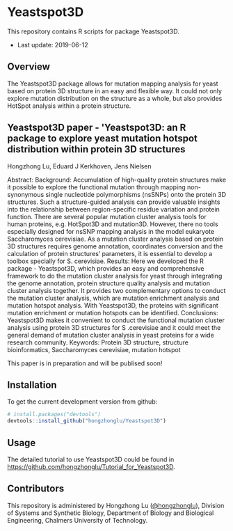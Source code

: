 # Yeastspot3D
This repository contains R scripts for package Yeastspot3D.
* Last update: 2019-06-12

## Overview
The Yeastspot3D package allows for mutation mapping analysis for yeast based on protein 3D structure in an easy and flexible way. It could not only explore mutation distribution on the structure as a whole, but also provides HotSpot analysis within a protein structure.

## Yeastspot3D paper - 'Yeastspot3D: an R package to explore yeast mutation hotspot distribution within protein 3D structures
Hongzhong Lu, Eduard J Kerkhoven, Jens Nielsen

Abstract:
Background: Accumulation of high-quality protein structures make it possible to explore the functional mutation through mapping non-synonymous single nucleotide polymorphisms (nsSNPs) onto the protein 3D structures. Such a structure-guided analysis can provide valuable insights into the relationship between region-specific residue variation and protein function. There are several popular mutation cluster analysis tools for human proteins, e.g. HotSpot3D and mutation3D. However, there no tools especially designed for nsSNP mapping analysis in the model eukaryote Saccharomyces cerevisiae. As a mutation cluster analysis based on protein 3D structures requires genome annotation, coordinates conversion and the calculation of protein structures’ parameters, it is essential to develop a toolbox specially for S. cerevisiae.
Results: Here we developed the R package - Yeastspot3D, which provides an easy and comprehensive framework to do the mutation cluster analysis for yeast through integrating the genome annotation, protein structure quality analysis and mutation cluster analysis together.  It provides two complementary options to conduct the mutation cluster analysis, which are mutation enrichment analysis and mutation hotspot analysis. With Yeastspot3D, the proteins with significant mutation enrichment or mutation hotspots can be identified.
Conclusions: Yeastspot3D makes it convenient to conduct the functional mutation cluster analysis using protein 3D structures for S .cerevisiae and it could meet the general demand of mutation cluster analysis in yeast proteins for a wide research community.
Keywords: Protein 3D structure,  structure bioinformatics, Saccharomyces cerevisiae, mutation hotspot

This paper is in preparation and will be publised soon!


## Installation

To get the current development version from github:

```R
# install.packages("devtools")
devtools::install_github("hongzhonglu/Yeastspot3D")
```


## Usage

The detailed tutorial to use Yeastspot3D could be found in https://github.com/hongzhonglu/Tutorial_for_Yeastspot3D.


## Contributors

This repository is administered by Hongzhong Lu ([@hongzhonglu](https://github.com/hongzhonglu)), Division of Systems and Synthetic Biology, Department of Biology and Biological Engineering, Chalmers University of Technology.
